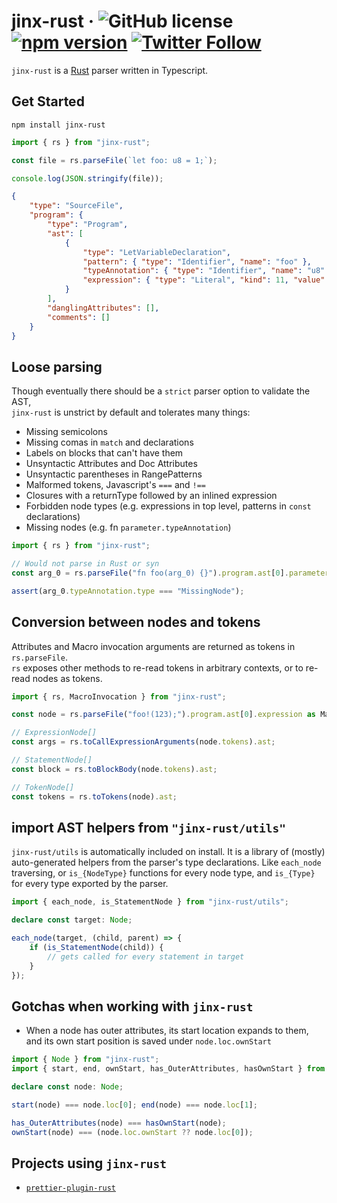 # jinx-rust &middot; ![GitHub license](https://img.shields.io/badge/license-MIT-blue.svg) [![npm version](https://img.shields.io/npm/v/jinx-rust.svg?style=flat)](https://www.npmjs.com/package/jinx-rust) [![Twitter Follow](https://img.shields.io/twitter/follow/jinxdash?style=social)](https://twitter.com/jinxdash)

`jinx-rust` is a [Rust](https://www.rust-lang.org/) parser written in Typescript.   

## Get Started

```
npm install jinx-rust
```

```ts
import { rs } from "jinx-rust";

const file = rs.parseFile(`let foo: u8 = 1;`);

console.log(JSON.stringify(file));
```

```json
{
	"type": "SourceFile",
	"program": {
		"type": "Program",
		"ast": [
			{
				"type": "LetVariableDeclaration",
				"pattern": { "type": "Identifier", "name": "foo" },
				"typeAnnotation": { "type": "Identifier", "name": "u8" },
				"expression": { "type": "Literal", "kind": 11, "value": "1" }
			}
		],
		"danglingAttributes": [],
		"comments": []
	}
}
```

## Loose parsing

Though eventually there should be a `strict` parser option to validate the AST,  
`jinx-rust` is unstrict by default and tolerates many things:

- Missing semicolons
- Missing comas in `match` and declarations
- Labels on blocks that can't have them
- Unsyntactic Attributes and Doc Attributes
- Unsyntactic parentheses in RangePatterns
- Malformed tokens, Javascript's `===` and `!==`
- Closures with a returnType followed by an inlined expression 
- Forbidden node types (e.g. expressions in top level, patterns in `const` declarations)
- Missing nodes (e.g. fn `parameter.typeAnnotation`)


```ts
import { rs } from "jinx-rust";

// Would not parse in Rust or syn
const arg_0 = rs.parseFile("fn foo(arg_0) {}").program.ast[0].parameters[0];

assert(arg_0.typeAnnotation.type === "MissingNode");
```

## Conversion between nodes and tokens

Attributes and Macro invocation arguments are returned as tokens in `rs.parseFile`.  
`rs` exposes other methods to re-read tokens in arbitrary contexts, or to re-read nodes as tokens.

```ts
import { rs, MacroInvocation } from "jinx-rust";

const node = rs.parseFile("foo!(123);").program.ast[0].expression as MacroInvocation;

// ExpressionNode[]
const args = rs.toCallExpressionArguments(node.tokens).ast;

// StatementNode[]
const block = rs.toBlockBody(node.tokens).ast;

// TokenNode[]
const tokens = rs.toTokens(node).ast;
```

## import AST helpers from `"jinx-rust/utils"`

`jinx-rust/utils` is automatically included on install. It is a library of (mostly) auto-generated helpers from the parser's type declarations. Like `each_node` traversing, or `is_{NodeType}` functions for every node type, and `is_{Type}` for every type exported by the parser.  

```ts
import { each_node, is_StatementNode } from "jinx-rust/utils";

declare const target: Node;

each_node(target, (child, parent) => {
	if (is_StatementNode(child)) {
		// gets called for every statement in target
	}
});
```

## Gotchas when working with `jinx-rust`


- When a node has outer attributes, its start location expands to them, and its own start position is saved under `node.loc.ownStart`   
```ts
import { Node } from "jinx-rust";
import { start, end, ownStart, has_OuterAttributes, hasOwnStart } from "jinx-rust/utils";

declare const node: Node;

start(node) === node.loc[0]; end(node) === node.loc[1];

has_OuterAttributes(node) === hasOwnStart(node);
ownStart(node) === (node.loc.ownStart ?? node.loc[0]);
```

## Projects using `jinx-rust`

- [`prettier-plugin-rust`]("https://github.com/jinxdash/prettier-plugin-rust")

